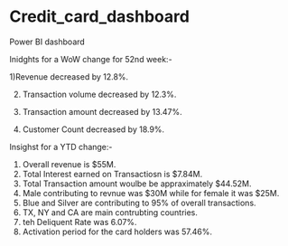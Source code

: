# Credit_card_dashboard
Power BI dashboard

Inidghts for a WoW change for 52nd week:-

1)Revenue decreased by 12.8%.

2) Transaction volume decreased by 12.3%.
  
3) Transaction amount decreased by 13.47%.

4) Customer Count decreased by 18.9%.

Insighst for a YTD change:-
1) Overall revenue is $55M.
2) Total Interest earned on Transactiosn is $7.84M.
3) Total Transaction amount woulbe be appraximately $44.52M.
4) Male contributing to revnue was $30M while for female it was $25M.
5) Blue and Silver are contributing to 95% of overall transactions.
6) TX, NY and CA are main contrubting countries.
7) teh Deliquent Rate was 6.07%.
8) Activation period for the card holders was 57.46%.
